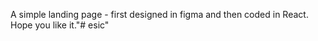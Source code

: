 A simple landing page - first designed in figma and then coded in React. Hope you like it."# esic" 
